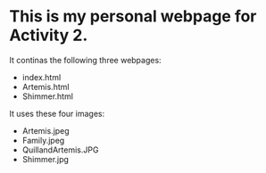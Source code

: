 # This is my personal webpage for Activity 2. 

It continas the following three webpages:
* index.html
* Artemis.html
* Shimmer.html

It uses these four images:
* Artemis.jpeg
* Family.jpeg
* QuillandArtemis.JPG
* Shimmer.jpg

